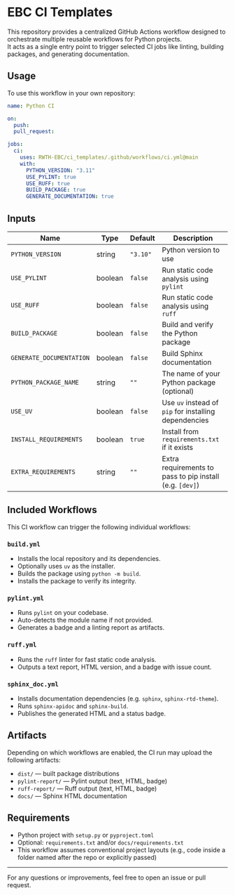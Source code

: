 # EBC CI Templates

This repository provides a centralized GitHub Actions workflow designed to orchestrate multiple reusable workflows for Python projects.  
It acts as a single entry point to trigger selected CI jobs like linting, building packages, and generating documentation.

## Usage

To use this workflow in your own repository:

```yaml
name: Python CI

on:
  push:
  pull_request:

jobs:
  ci:
    uses: RWTH-EBC/ci_templates/.github/workflows/ci.yml@main
    with:
      PYTHON_VERSION: "3.11"
      USE_PYLINT: true
      USE_RUFF: true
      BUILD_PACKAGE: true
      GENERATE_DOCUMENTATION: true
```

## Inputs

| Name                  | Type    | Default  | Description                                                |
|-----------------------|---------|----------|------------------------------------------------------------|
| `PYTHON_VERSION`      | string  | `"3.10"` | Python version to use                                      |
| `USE_PYLINT`          | boolean | `false`  | Run static code analysis using `pylint`                    |
| `USE_RUFF`            | boolean | `false`  | Run static code analysis using `ruff`                      |
| `BUILD_PACKAGE`       | boolean | `false`  | Build and verify the Python package                        |
| `GENERATE_DOCUMENTATION` | boolean | `false`  | Build Sphinx documentation                                 |
| `PYTHON_PACKAGE_NAME` | string  | `""`     | The name of your Python package (optional)                 |
| `USE_UV`              | boolean | `false`  | Use `uv` instead of `pip` for installing dependencies      |
| `INSTALL_REQUIREMENTS`| boolean | `true`   | Install from `requirements.txt` if it exists               |
| `EXTRA_REQUIREMENTS`  | string  | `""`     | Extra requirements to pass to pip install (e.g. `[dev]`)   |

## Included Workflows

This CI workflow can trigger the following individual workflows:

###  `build.yml`
- Installs the local repository and its dependencies.
- Optionally uses `uv` as the installer.
- Builds the package using `python -m build`.
- Installs the package to verify its integrity.

### `pylint.yml`
- Runs `pylint` on your codebase.
- Auto-detects the module name if not provided.
- Generates a badge and a linting report as artifacts.

### `ruff.yml`
- Runs the `ruff` linter for fast static code analysis.
- Outputs a text report, HTML version, and a badge with issue count.

### `sphinx_doc.yml`
- Installs documentation dependencies (e.g. `sphinx`, `sphinx-rtd-theme`).
- Runs `sphinx-apidoc` and `sphinx-build`.
- Publishes the generated HTML and a status badge.

## Artifacts

Depending on which workflows are enabled, the CI run may upload the following artifacts:

- `dist/` — built package distributions
- `pylint-report/` — Pylint output (text, HTML, badge)
- `ruff-report/` — Ruff output (text, HTML, badge)
- `docs/` — Sphinx HTML documentation

## Requirements

- Python project with `setup.py` or `pyproject.toml`
- Optional: `requirements.txt` and/or `docs/requirements.txt`
- This workflow assumes conventional project layouts (e.g., code inside a folder named after the repo or explicitly passed)

---

For any questions or improvements, feel free to open an issue or pull request.